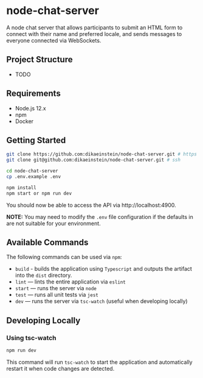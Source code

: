 # node-chat-server

A node chat server that allows participants to submit an HTML form to connect with their name and preferred locale, and sends messages to everyone connected via WebSockets.

## Project Structure

- TODO

## Requirements

- Node.js 12.x
- npm
- Docker

## Getting Started

```sh
git clone https://github.com:dikaeinstein/node-chat-server.git # https
git clone git@github.com:dikaeinstein/node-chat-server.git # ssh

cd node-chat-server
cp .env.example .env

npm install
npm start or npm run dev
```

You should now be able to access the API via http://localhost:4900.

**NOTE:** You may need to modify the `.env` file configuration if the defaults in are not suitable for your environment.

## Available Commands

The following commands can be used via `npm`:

- `build` - builds the application using `Typescript` and outputs the artifact into the `dist` directory.
- `lint` — lints the entire application via `eslint`
- `start` — runs the server via `node`
- `test` — runs all unit tests via `jest`
- `dev` — runs the server via `tsc-watch` (useful when developing locally)

## Developing Locally

### Using tsc-watch

```sh
npm run dev
```

This command will run `tsc-watch` to start the application and automatically restart it when code changes are detected.
